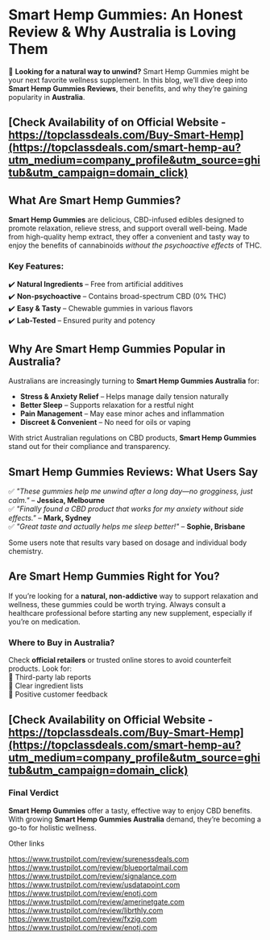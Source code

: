 # Smart Hemp Gummies: An Honest Review & Why Australia is Loving Them  

🌿 **Looking for a natural way to unwind?** Smart Hemp Gummies might be your next favorite wellness supplement. In this blog, we’ll dive deep into **Smart Hemp Gummies Reviews**, their benefits, and why they’re gaining popularity in **Australia**.  

## [Check Availability of on Official Website - https://topclassdeals.com/Buy-Smart-Hemp](https://topclassdeals.com/smart-hemp-au?utm_medium=company_profile&utm_source=ghitub&utm_campaign=domain_click)

## What Are Smart Hemp Gummies?  

**Smart Hemp Gummies** are delicious, CBD-infused edibles designed to promote relaxation, relieve stress, and support overall well-being. Made from high-quality hemp extract, they offer a convenient and tasty way to enjoy the benefits of cannabinoids *without the psychoactive effects* of THC.  

### Key Features:  
✔️ **Natural Ingredients** – Free from artificial additives  
✔️ **Non-psychoactive** – Contains broad-spectrum CBD (0% THC)  
✔️ **Easy & Tasty** – Chewable gummies in various flavors  
✔️ **Lab-Tested** – Ensured purity and potency  

## Why Are Smart Hemp Gummies Popular in Australia?  

Australians are increasingly turning to **Smart Hemp Gummies Australia** for:  

- **Stress & Anxiety Relief** – Helps manage daily tension naturally  
- **Better Sleep** – Supports relaxation for a restful night  
- **Pain Management** – May ease minor aches and inflammation  
- **Discreet & Convenient** – No need for oils or vaping  

With strict Australian regulations on CBD products, **Smart Hemp Gummies** stand out for their compliance and transparency.  

## Smart Hemp Gummies Reviews: What Users Say  

✅ *"These gummies help me unwind after a long day—no grogginess, just calm."* – **Jessica, Melbourne**  
✅ *"Finally found a CBD product that works for my anxiety without side effects."* – **Mark, Sydney**  
✅ *"Great taste and actually helps me sleep better!"* – **Sophie, Brisbane**  

Some users note that results vary based on dosage and individual body chemistry.  

## Are Smart Hemp Gummies Right for You?  

If you’re looking for a **natural, non-addictive** way to support relaxation and wellness, these gummies could be worth trying. Always consult a healthcare professional before starting any new supplement, especially if you’re on medication.  

### Where to Buy in Australia?  
Check **official retailers** or trusted online stores to avoid counterfeit products. Look for:  
🔹 Third-party lab reports  
🔹 Clear ingredient lists  
🔹 Positive customer feedback  

## [Check Availability on Official Website - https://topclassdeals.com/Buy-Smart-Hemp](https://topclassdeals.com/smart-hemp-au?utm_medium=company_profile&utm_source=ghitub&utm_campaign=domain_click)

### Final Verdict  
**Smart Hemp Gummies** offer a tasty, effective way to enjoy CBD benefits. With growing **Smart Hemp Gummies Australia** demand, they’re becoming a go-to for holistic wellness.  

Other links

https://www.trustpilot.com/review/surenessdeals.com
https://www.trustpilot.com/review/blueportalmail.com
https://www.trustpilot.com/review/signalance.com
https://www.trustpilot.com/review/usdatapoint.com
https://www.trustpilot.com/review/enotj.com
https://www.trustpilot.com/review/amerinetgate.com
https://www.trustpilot.com/review/librthly.com
https://www.trustpilot.com/review/fxzig.com
https://www.trustpilot.com/review/enotj.com
